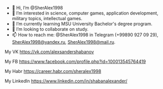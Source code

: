 - 👋 Hi, I’m @SherAlex1998
- 👀 I’m interested in  science, computer games, application development, military topics, intellectual games.
- 🌱 I’m currently learning MSU University Bachelor's degree program.
- 💞️ I’m looking to collaborate on study.
- 📫 How to reach me: @SherAlex1998 in Telegram (+99890 927 09 29), SherAlex1998@yandex.ru, SherAlex1998@mail.ru. 

My VK https://vk.com/alexsandershabanov 

My FB https://www.facebook.com/profile.php?id=100013545764419

My Habr https://career.habr.com/sheralex1998

My LinkedIn https://www.linkedin.com/in/shabanalexander/

<!---
SherAlex1998/SherAlex1998 is a ✨ special ✨ repository because its `README.md` (this file) appears on your GitHub profile.
You can click the Preview link to take a look at your changes.
--->
